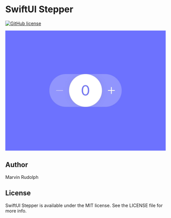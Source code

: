 # SwiftUI Stepper

[![GitHub license](https://img.shields.io/badge/license-MIT-lightgrey.svg)](https://raw.githubusercontent.com/MarvinRudolph/swiftui-stepper/main/LICENSE)

![Animation](https://raw.githubusercontent.com/MarvinRudolph/swiftui-stepper/main/Screenshots/animation.gif)

## Author

Marvin Rudolph

## License

SwiftUI Stepper is available under the MIT license. See the LICENSE file for more info.
